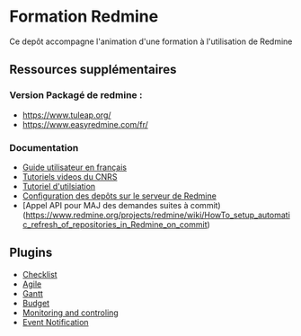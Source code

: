 # Formation Redmine

Ce depôt accompagne l'animation d'une formation à l'utilisation de Redmine

## Ressources supplémentaires

### Version Packagé de redmine :
- https://www.tuleap.org/ 
- https://www.easyredmine.com/fr/ 


### Documentation

- [Guide utilisateur en français](https://www.redmine.org/projects/redmine/wiki/frguide)
- [Tutoriels videos du CNRS](https://mapi.cnrs.fr/event/presentation-outil-redmine-et-tutoriel/)
- [Tutoriel d'utilsiation](https://fre.myservername.com/redmine-tutorial-how-use-redmine-project-management)
- [Configuration des depôts sur le serveur de Redmine](https://www.redmine.org/projects/redmine/wiki/RedmineRepositories)
- [Appel API pour MAJ des demandes suites à commit)(https://www.redmine.org/projects/redmine/wiki/HowTo_setup_automatic_refresh_of_repositories_in_Redmine_on_commit)

## Plugins

- [Checklist](https://www.redmineup.com/pages/plugins/checklists)
- [Agile](https://www.redmine.org/plugins/redmine_agile) 
- [Gantt](https://www.easyredmine.com/redmine-gantt-plugin)
- [Budget](https://www.redmineup.com/pages/plugins/budgets)
- [Monitoring and controling](https://github.com/alexmonteiro/Redmine-Monitoring-Controlling)
- [Event Notification](https://www.redmine.org/plugins/event_notifications) 

